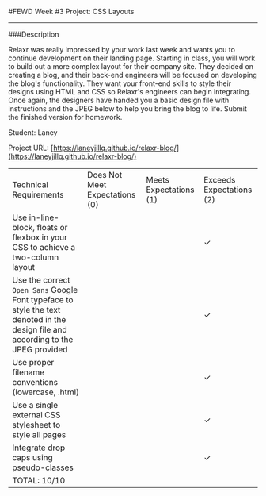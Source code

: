 #FEWD Week #3 Project: CSS Layouts

---


###Description


Relaxr was really impressed by your work last week and wants you to continue development on their landing page. Starting in class, you will work to build out a more complex layout for their company site. They decided on creating a blog, and their back-end engineers will be focused on developing the blog's functionality. They want your front-end skills to style their designs using HTML and CSS so Relaxr's engineers can begin integrating. Once again, the designers have handed you a basic design file with instructions and the JPEG below to help you bring the blog to life. Submit the finished version for homework.

Student: Laney

Project URL: [https://laneyjillq.github.io/relaxr-blog/](https://laneyjillq.github.io/relaxr-blog/)


|                                                                                                                                      |                                |                        |                          |
|--------------------------------------------------------------------------------------------------------------------------------------|--------------------------------|------------------------|--------------------------|
| Technical Requirements                                                                                                               | Does Not Meet Expectations (0) | Meets Expectations (1) | Exceeds Expectations (2) |
| Use in-line-block, floats or flexbox in your CSS to achieve a two-column layout                                                               |                                |                        |            ✓             |
| Use the correct ```Open Sans``` Google Font typeface to style the text denoted in the design file and according to the JPEG provided |                                |                        |            ✓             |
| Use proper filename conventions (lowercase, .html)                                                                                   |                                |                        |            ✓             |
| Use a single external CSS stylesheet to style all pages                                                                              |                                |                        |            ✓             |
| Integrate drop caps using pseudo-classes                                                                                             |                                |                        |            ✓             |
| TOTAL: 10/10                                                                                                                     |                                |                        |                          |